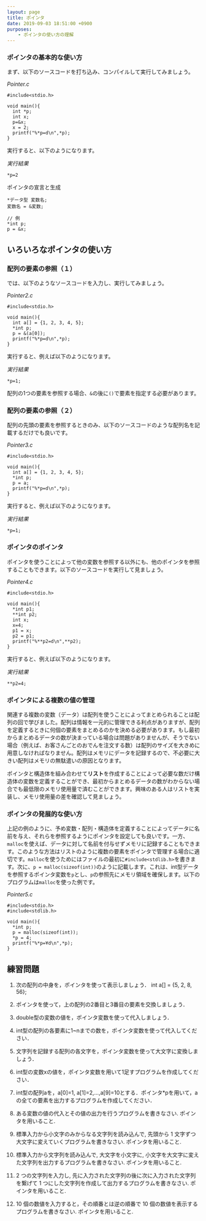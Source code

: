 ```yaml
---
layout: page
title: ポインタ
date: 2019-09-03 18:51:00 +0900
purposes:
    - ポインタの使い方の理解
---
```


### ポインタの基本的な使い方

まず、以下のソースコードを打ち込み、コンパイルして実行してみましょう。

*Pointer.c*<br>

    #include<stdio.h>

    void main(){
      int *p;
      int x;
      p=&x;
      x = 2;
      printf("%*p=d\n",*p);
    }

実行すると、以下のようになります。

*実行結果*

    *p=2

ポインタの宣言と生成

    *データ型 変数名;
    変数名 = &変数;
    
    // 例
    *int p;
    p = &x;


いろいろなポインタの使い方
----------------------

### 配列の要素の参照（１）

では、以下のようなソースコードを入力し、実行してみましょう。

*Pointer2.c*<br>

    #include<stdio.h>

    void main(){
      int a[] = {1, 2, 3, 4, 5};
      *int p;
      p = &(a[0]);
      printf("%*p=d\n",*p);
    }

実行すると、例えば以下のようになります。

*実行結果*

    *p=1;

配列の1つの要素を参照する場合、`&`の後に`()`で要素を指定する必要があります。


### 配列の要素の参照（２）

配列の先頭の要素を参照するときのみ、以下のソースコードのような配列名を記載するだけでも良いです。

*Pointer3.c*<br>

    #include<stdio.h>

    void main(){
      int a[] = {1, 2, 3, 4, 5};
      *int p;
      p = a;
      printf("%*p=d\n",*p);
    }

実行すると、例えば以下のようになります。

*実行結果*

    *p=1;


### ポインタのポインタ

ポインタを使うことによって他の変数を参照する以外にも、他のポインタを参照することもできます。以下のソースコードを実行して見ましょう。


*Pointer4.c*<br>

    #include<stdio.h>

    void main(){
      *int p1;
      **int p2;
      int x;
      x=4;
      p1 = x;
      p2 = p1;
      printf("%**p2=d\n",**p2);
    }

実行すると、例えば以下のようになります。

*実行結果*

    **p2=4;


### ポインタによる複数の値の管理

関連する複数の変数（データ）は配列を使うことによってまとめられることは配列の回で学びました。配列は情報を一元的に管理できる利点がありますが、配列を定義するときに何個の要素をまとめるのかを決める必要があります。もし最初からまとめるデータの数が決まっている場合は問題がありませんが、そうでない場合（例えば、お客さんごとのおでんを注文する数）は配列のサイズを大きめに用意しなければなりません。配列はメモリにデータを記録するので、不必要に大きい配列はメモリの無駄遣いの原因となります。

ポインタと構造体を組み合わせて**リスト**を作成することによって必要な数だけ構造体の変数を定義することができ、最初からまとめるデータの数がわからない場合でも最低限のメモリ使用量で済むことができます。興味のある人はリストを実装し、メモリ使用量の差を確認して見ましょう。

### ポインタの発展的な使い方

上記の例のように、予め変数・配列・構造体を定義することによってデータに名前を与え、それらを参照するようにポインタを設定しても良いです。一方、`malloc`を使えば、データに対して名前を付与せずメモリに記録することもできます。このような方法はリストのように複数の要素をポインタで管理する場合に適切です。`malloc`を使うためにはファイルの最初に`#include<stdlib.h>`を書きます。次に、`p = malloc(sizeof(int))`のように記載します。これは、int型データを参照するポインタ変数を`p`とし、`p`の参照先にメモリ領域を確保します。以下のプログラムは`malloc`を使った例です。

*Pointer5.c*<br>

    #include<stdio.h>
    #include<stdlib.h>

    void main(){
      *int p;
      p = malloc(sizeof(int));
      *p = 4;
      printf("%*p=¥d\n",*p);
    }

練習問題
--------
1.	次の配列の中身を，ポインタを使って表示しましょう．
int a[] = {5, 2, 8, 56};

2. ポインタを使って，上の配列の2番目と3番目の要素を交換しましょう．

3.	double型の変数の値を，ポインタ変数を使って代入しましょう．

4.	int型の配列の各要素に1~nまでの数を，ポインタ変数を使って代入してください．

5.	文字列を記録する配列の各文字を，ポインタ変数を使って大文字に変換しましょう．

6.	int型の変数xの値を，ポインタ変数を用いて1足すプログラムを作成してください．

7.	int型の配列aを，a[0]=1, a[1]=2,…,a[9]=10とする．ポインタ*pを用いて，aの全ての要素を出力するプログラムを作成してください．

8.	ある変数の値の代入とその値の出力を行うプログラムを書きなさい. ポインタを用いること.

9.	標準入力から小文字のみからなる文字列を読み込んで, 先頭から 1 文字ずつ大文字に変えていくプログラムを書きなさい. ポインタを用いること.

10.	標準入力から文字列を読み込んで, 大文字を小文字に, 小文字を大文字に変えた文字列を出力するプログラムを書きなさい. ポインタを用いること.

11.	2 つの文字列を入力し, 先に入力された文字列の後に次に入力された文字列を繋げて 1 つにした文字列を作成して出力するプログラムを書きなさい. ポインタを用いること.

12.	10 個の数値を入力すると，その順番とは逆の順番で 10 個の数値を表示するプログラムを書きなさい. ポインタを用いること.
